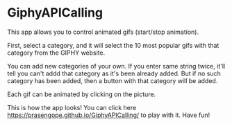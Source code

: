 # GiphyAPICalling

This app allows you to control animated gifs (start/stop animation).

First, select a category, and it will select the 10 most popular gifs with that category from the GIPHY website.

You can add new categories of your own. If you enter same string twice, it'll tell you can't addd that category as it's been already added. But if no such category has been added, then a button with that category will be added.

Each gif can be animated by clicking on the picture.

This is how the app looks! You can click here https://prasengope.github.io/GiphyAPICalling/ to play with it.
Have fun!
